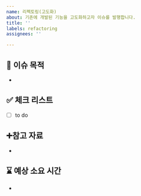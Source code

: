 ```yaml
---
name: 리펙토링(고도화)
about: 기존에 개발된 기능을 고도화하고자 이슈를 발행합니다.
title: ''
labels: refactoring
assignees: ''

---
```


## 📄 이슈 목적
<!-- 이슈 내용 요약 설명 -->
- 

## ✅ 체크 리스트
- [ ] to do

## ➕참고 자료
- 

## ⌛ 예상 소요 시간
-
